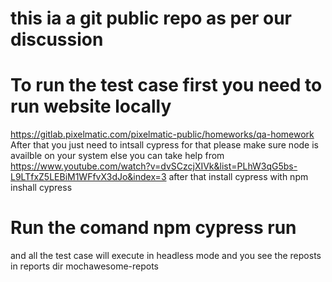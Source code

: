 # this ia a git public repo as per our discussion
# To run the test case first you need to run website locally 
https://gitlab.pixelmatic.com/pixelmatic-public/homeworks/qa-homework
After that you just need to intsall cypress for that please make sure node is availble on your system else you can take help from
https://www.youtube.com/watch?v=dvSCzcjXIVk&list=PLhW3qG5bs-L9LTfxZ5LEBiM1WFfvX3dJo&index=3
after that install cypress with npm inshall cypress
# Run the comand npm cypress run 
and all the test case will execute in headless mode and you see the reposts in reports dir mochawesome-repots 
